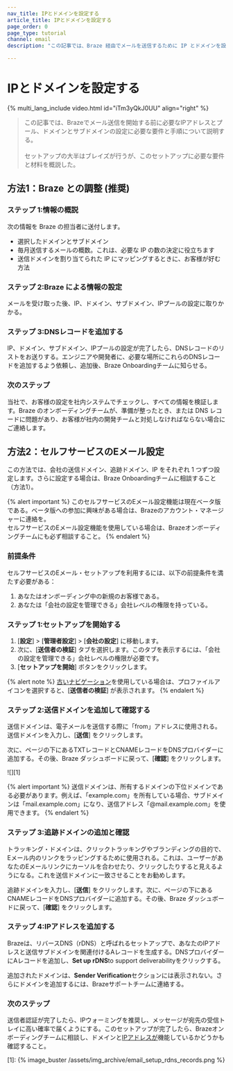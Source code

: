 ```yaml
---
nav_title: IPとドメインを設定する
article_title: IPとドメインを設定する
page_order: 0
page_type: tutorial
channel: email
description: "この記事では、Braze 経由でメールを送信するために IP とドメインを設定する方法を順に説明します。"

---
```


# IPとドメインを設定する

{% multi_lang_include video.html id="iTm3yQkJ0UU" align="right"  %}

> この記事では、Brazeでメール送信を開始する前に必要なIPアドレスとプール、ドメインとサブドメインの設定に必要な要件と手順について説明する。<br><br>セットアップの大半はブレイズが行うが、このセットアップに必要な要件と材料を概説した。

## 方法1：Braze との調整 (推奨)

### ステップ 1:情報の概説

次の情報を Braze の担当者に送付します。

* 選択したドメインとサブドメイン
* 毎月送信するメールの概数。これは、必要な IP の数の決定に役立ちます
* 送信ドメインを割り当てられた IP にマッピングするときに、お客様が好む方法

### ステップ 2:Braze による情報の設定

メールを受け取った後、IP、ドメイン、サブドメイン、IPプールの設定に取りかかる。

### ステップ 3:DNSレコードを追加する

IP、ドメイン、サブドメイン、IPプールの設定が完了したら、DNSレコードのリストをお送りする。エンジニアや開発者に、必要な場所にこれらのDNSレコードを追加するよう依頼し、追加後、Braze Onboardingチームに知らせる。

### 次のステップ

当社で、お客様の設定を社内システムでチェックし、すべての情報を検証します。Braze のオンボーディングチームが、準備が整ったとき、または DNS レコードに問題があり、お客様が社内の開発チームと対処しなければならない場合にご連絡します。

## 方法2：セルフサービスのEメール設定

この方法では、会社の送信ドメイン、追跡ドメイン、IP をそれぞれ 1 つずつ設定します。さらに設定する場合は、Braze Onboardingチームに相談すること（方法1）。

{% alert important %}
このセルフサービスのEメール設定機能は現在ベータ版である。ベータ版への参加に興味がある場合は、Brazeのアカウント・マネージャーに連絡を。<br>セルフサービスのEメール設定機能を使用している場合は、Brazeオンボーディングチームにも必ず相談すること。
{% endalert %}

### 前提条件

セルフサービスのEメール・セットアップを利用するには、以下の前提条件を満たす必要がある：

1. あなたはオンボーディング中の新規のお客様である。
2. あなたは「会社の設定を管理できる」会社レベルの権限を持っている。

### ステップ 1:セットアップを開始する

1. [**設定**] > [**管理者設定**] > [**会社の設定**] に移動します。 
2. 次に、[**送信者の検証**] タブを選択します。このタブを表示するには、「会社の設定を管理できる」会社レベルの権限が必要です。
3. [**セットアップを開始**] ボタンをクリックします。

{% alert note %}
[古いナビゲーション]({{site.baseurl}}/navigation)を使用している場合は、プロファイルアイコンを選択すると、[**送信者の検証**] が表示されます。
{% endalert %}

### ステップ 2:送信ドメインを追加して確認する

送信ドメインは、電子メールを送信する際に「from」アドレスに使用される。送信ドメインを入力し、[**送信**] をクリックします。 

次に、ページの下にあるTXTレコードとCNAMEレコードをDNSプロバイダーに追加する。その後、Braze ダッシュボードに戻って、[**確認**] をクリックします。

![][1]

{% alert important %}
送信ドメインは、所有するドメインの下位ドメインである必要があります。例えば、「example.com」を所有している場合、サブドメインは「mail.example.com」になり、送信アドレス「@mail.example.com」を使用できます。
{% endalert %}

### ステップ 3:追跡ドメインの追加と確認

トラッキング・ドメインは、クリックトラッキングやブランディングの目的で、Eメール内のリンクをラッピングするために使用される。これは、ユーザーがあなたのEメールリンクにカーソルを合わせたり、クリックしたりすると見えるようになる。これを送信ドメインに一致させることをお勧めします。

追跡ドメインを入力し、[**送信**] をクリックします。次に、ページの下にあるCNAMEレコードをDNSプロバイダーに追加する。その後、Braze ダッシュボードに戻って、[**確認**] をクリックします。

### ステップ 4:IPアドレスを追加する

Brazeは、リバースDNS（rDNS）と呼ばれるセットアップで、あなたのIPアドレスと送信サブドメインを関連付けるAレコードを生成する。DNSプロバイダーにAレコードを追加し、**Set up rDNS**to support deliverabilityをクリックする。

追加されたドメインは、**Sender Verification**セクションには表示されない。さらにドメインを追加するには、Brazeサポートチームに連絡する。

### 次のステップ

送信者認証が完了したら、IPウォーミングを推奨し、メッセージが宛先の受信トレイに高い確率で届くようにする。このセットアップが完了したら、Brazeオンボーディングチームに相談し、ドメインと[IPアドレスが]({{site.baseurl}}/user_guide/message_building_by_channel/email/email_setup/ip_warming/)機能しているかどうかも確認すること。

[1]: {% image_buster /assets/img_archive/email_setup_rdns_records.png %}